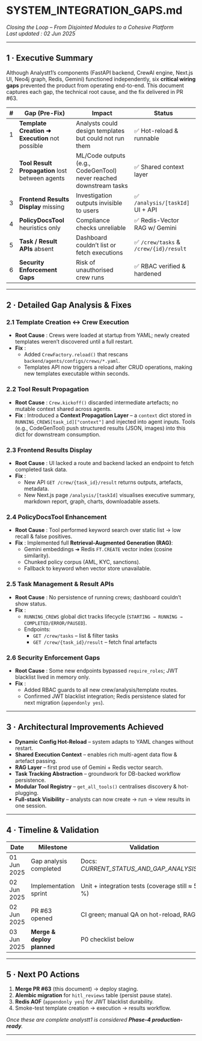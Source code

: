 # SYSTEM_INTEGRATION_GAPS.md  
_Closing the Loop – From Disjointed Modules to a Cohesive Platform_  
_Last updated : 02 Jun 2025_

---

## 1 · Executive Summary

Although Analystt1’s components (FastAPI backend, CrewAI engine, Next.js UI, Neo4j graph, Redis, Gemini) functioned independently, six **critical wiring gaps** prevented the product from operating end-to-end. This document captures each gap, the technical root cause, and the fix delivered in PR #63.

| # | Gap (Pre-Fix) | Impact | Status |
|---|---------------|--------|--------|
| 1 | **Template Creation ➜ Execution** not possible | Analysts could design templates but could not run them | ✅ Hot-reload & runnable |
| 2 | **Tool Result Propagation** lost between agents | ML/Code outputs (e.g., CodeGenTool) never reached downstream tasks | ✅ Shared context layer |
| 3 | **Frontend Results Display** missing | Investigation outputs invisible to users | ✅ `/analysis/[taskId]` UI + API |
| 4 | **PolicyDocsTool** heuristics only | Compliance checks unreliable | ✅ Redis-Vector RAG w/ Gemini |
| 5 | **Task / Result APIs** absent | Dashboard couldn’t list or fetch executions | ✅ `/crew/tasks` & `/crew/{id}/result` |
| 6 | **Security Enforcement Gaps** | Risk of unauthorised crew runs | ✅ RBAC verified & hardened |

---

## 2 · Detailed Gap Analysis & Fixes

### 2.1 Template Creation ↔ Crew Execution
* **Root Cause** : Crews were loaded at startup from YAML; newly created templates weren’t discovered until a full restart.  
* **Fix** :  
  * Added `CrewFactory.reload()` that rescans `backend/agents/configs/crews/*.yaml`.  
  * Templates API now triggers a reload after CRUD operations, making new templates executable within seconds.  

### 2.2 Tool Result Propagation
* **Root Cause** : `Crew.kickoff()` discarded intermediate artefacts; no mutable context shared across agents.  
* **Fix** : Introduced a **Context Propagation Layer** – a `context` dict stored in `RUNNING_CREWS[task_id]["context"]` and injected into agent inputs. Tools (e.g., CodeGenTool) push structured results (JSON, images) into this dict for downstream consumption.

### 2.3 Frontend Results Display
* **Root Cause** : UI lacked a route and backend lacked an endpoint to fetch completed task data.  
* **Fix** :  
  * New API `GET /crew/{task_id}/result` returns outputs, artefacts, metadata.  
  * New Next.js page `/analysis/[taskId]` visualises executive summary, markdown report, graph, charts, downloadable assets.

### 2.4 PolicyDocsTool Enhancement
* **Root Cause** : Tool performed keyword search over static list → low recall & false positives.  
* **Fix** : Implemented full **Retrieval-Augmented Generation (RAG)**:  
  * Gemini embeddings ➜ Redis `FT.CREATE` vector index (cosine similarity).  
  * Chunked policy corpus (AML, KYC, sanctions).  
  * Fallback to keyword when vector store unavailable.

### 2.5 Task Management & Result APIs
* **Root Cause** : No persistence of running crews; dashboard couldn’t show status.  
* **Fix** :  
  * `RUNNING_CREWS` global dict tracks lifecycle (`STARTING → RUNNING → COMPLETED/ERROR/PAUSED`).  
  * Endpoints:  
    * `GET /crew/tasks` – list & filter tasks  
    * `GET /crew/{task_id}/result` – fetch final artefacts  

### 2.6 Security Enforcement Gaps
* **Root Cause** : Some new endpoints bypassed `require_roles`; JWT blacklist lived in memory only.  
* **Fix** :  
  * Added RBAC guards to all new crew/analysis/template routes.  
  * Confirmed JWT blacklist integration; Redis persistence slated for next migration (`appendonly yes`).

---

## 3 · Architectural Improvements Achieved

* **Dynamic Config Hot-Reload** – system adapts to YAML changes without restart.  
* **Shared Execution Context** – enables rich multi-agent data flow & artefact passing.  
* **RAG Layer** – first prod use of Gemini + Redis vector search.  
* **Task Tracking Abstraction** – groundwork for DB-backed workflow persistence.  
* **Modular Tool Registry** – `get_all_tools()` centralises discovery & hot-plugging.  
* **Full-stack Visibility** – analysts can now create → run → view results in one session.

---

## 4 · Timeline & Validation

| Date | Milestone | Validation |
|------|-----------|------------|
| 01 Jun 2025 | Gap analysis completed | Docs: _CURRENT_STATUS_AND_GAP_ANALYSIS.md_ |
| 02 Jun 2025 | Implementation sprint | Unit + integration tests (coverage still ≈ 50 %) |
| 02 Jun 2025 | PR #63 opened | CI green; manual QA on hot-reload, RAG, UI |
| 03 Jun 2025 | **Merge & deploy planned** | P0 checklist below |

---

## 5 · Next P0 Actions

1. **Merge PR #63** (this document) → deploy staging.  
2. **Alembic migration** for `hitl_reviews` table (persist pause state).  
3. **Redis AOF** (`appendonly yes`) for JWT blacklist durability.  
4. Smoke-test template creation → execution → results workflow.

_Once these are complete analystt1 is considered **Phase-4 production-ready**._

---
